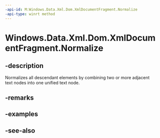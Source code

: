 ----api-id: M:Windows.Data.Xml.Dom.XmlDocumentFragment.Normalize
-api-type: winrt method
---<!-- Method syntaxpublic void Normalize()--># Windows.Data.Xml.Dom.XmlDocumentFragment.Normalize## -descriptionNormalizes all descendant elements by combining two or more adjacent text nodes into one unified text node.## -remarks## -examples## -see-also